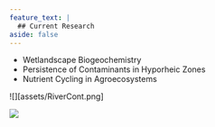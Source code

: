 ```yaml
---
feature_text: |
  ## Current Research
aside: false
---
```


* Wetlandscape Biogeochemistry
* Persistence of Contaminants in Hyporheic Zones
* Nutrient Cycling in Agroecosystems

![][assets/RiverCont.png]

<img src="{{site.baseurl}}/assets/RiverCont.jpg">
